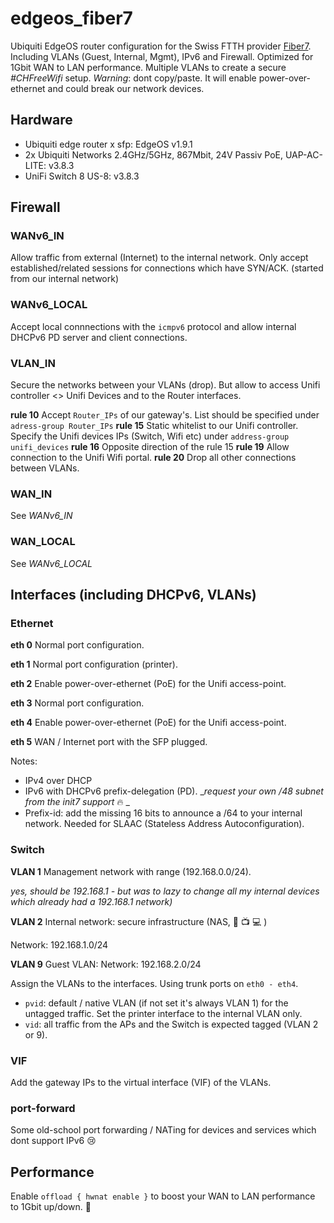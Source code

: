 # edgeos_fiber7
Ubiquiti EdgeOS router configuration for the Swiss FTTH provider [Fiber7](https://fiber7.ch). Including VLANs (Guest, Internal, Mgmt), IPv6 and Firewall.
Optimized for 1Gbit WAN to LAN performance. Multiple VLANs to create a secure _#CHFreeWifi_ setup.
*Warning*: dont copy/paste. It will enable power-over-ethernet and could break our network devices.

## Hardware

* Ubiquiti edge router x sfp: EdgeOS v1.9.1
* 2x Ubiquiti Networks 2.4GHz/5GHz, 867Mbit, 24V Passiv PoE, UAP-AC-LITE: v3.8.3
* UniFi Switch 8 US-8: v3.8.3

## Firewall

### WANv6_IN

Allow traffic from external (Internet) to the internal network. 
Only accept established/related sessions for connections which have SYN/ACK.
(started from our internal network)

### WANv6_LOCAL

Accept local connnections with the `icmpv6` protocol and allow internal DHCPv6 PD server and client connections.

### VLAN_IN

Secure the networks between your VLANs (drop). But allow to access Unifi controller <> Unifi Devices and to the Router interfaces.

__rule 10__ Accept `Router_IPs` of our gateway's. List should be specified under `adress-group Router_IPs`
__rule 15__ Static whitelist to our Unifi controller. Specify the Unifi devices IPs (Switch, Wifi etc) under `address-group unifi_devices`
__rule 16__ Opposite direction of the rule 15
__rule 19__ Allow connection to the Unifi Wifi portal.
__rule 20__ Drop all other connections between VLANs.

### WAN_IN

See *WANv6_IN*


### WAN_LOCAL

See *WANv6_LOCAL*


## Interfaces (including DHCPv6, VLANs)

### Ethernet

__eth 0__ Normal port configuration.

__eth 1__ Normal port configuration (printer).

__eth 2__ Enable power-over-ethernet (PoE) for the Unifi access-point. 

__eth 3__ Normal port configuration.

__eth 4__ Enable power-over-ethernet (PoE) for the Unifi access-point.

__eth 5__ WAN / Internet port with the SFP plugged. 

Notes:

* IPv4 over DHCP
* IPv6 with DHCPv6 prefix-delegation (PD). __request your own /48 subnet from the init7 support_ :fire:	_
* Prefix-id: add the missing 16 bits to announce a /64 to your internal network. Needed for SLAAC (Stateless Address Autoconfiguration).

### Switch

__VLAN 1__ Management network with range (192.168.0.0/24). 

_yes, should be 192.168.1 - but was to lazy to change all my internal devices which already had a 192.168.1 network)_

__VLAN 2__ Internal network: secure infrastructure (NAS, :iphone: :tv: :computer: )

Network: 192.168.1.0/24

__VLAN 9__ Guest VLAN: Network: 192.168.2.0/24

Assign the VLANs to the interfaces. Using trunk ports on `eth0 - eth4`.

* `pvid`: default / native VLAN (if not set it's always VLAN 1) for the untagged traffic. Set the printer interface to the internal VLAN only.
* `vid`: all traffic from the APs and the Switch is expected tagged (VLAN 2 or 9).

### VIF

Add the gateway IPs to the virtual interface (VIF) of the VLANs. 

### port-forward

Some old-school port forwarding / NATing for devices and services which dont support IPv6 :cry:

## Performance

Enable `offload { hwnat enable }` to boost your WAN to LAN performance to 1Gbit up/down. :rocket:

